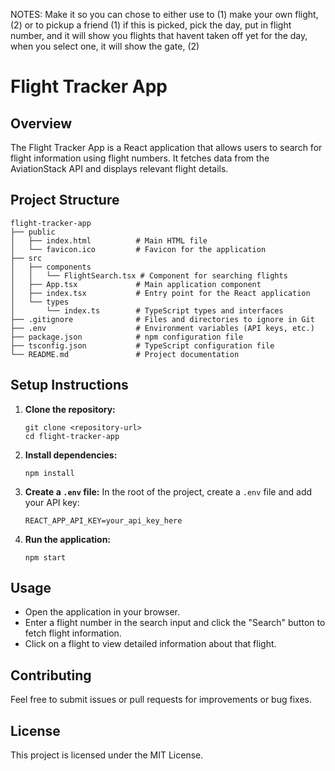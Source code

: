 NOTES:
Make it so you can chose to either use to (1) make your own flight, (2) or to pickup a friend
(1) if this is picked, pick the day, put in flight number, and it will show you flights that havent taken off yet for the day, when you select one, it will show the gate, 
(2)
# Flight Tracker App

## Overview
The Flight Tracker App is a React application that allows users to search for flight information using flight numbers. It fetches data from the AviationStack API and displays relevant flight details.

## Project Structure
```
flight-tracker-app
├── public
│   ├── index.html          # Main HTML file
│   └── favicon.ico         # Favicon for the application
├── src
│   ├── components
│   │   └── FlightSearch.tsx # Component for searching flights
│   ├── App.tsx             # Main application component
│   ├── index.tsx           # Entry point for the React application
│   └── types
│       └── index.ts        # TypeScript types and interfaces
├── .gitignore              # Files and directories to ignore in Git
├── .env                    # Environment variables (API keys, etc.)
├── package.json            # npm configuration file
├── tsconfig.json           # TypeScript configuration file
└── README.md               # Project documentation
```

## Setup Instructions
1. **Clone the repository:**
   ```
   git clone <repository-url>
   cd flight-tracker-app
   ```

2. **Install dependencies:**
   ```
   npm install
   ```

3. **Create a `.env` file:**
   In the root of the project, create a `.env` file and add your API key:
   ```
   REACT_APP_API_KEY=your_api_key_here
   ```

4. **Run the application:**
   ```
   npm start
   ```

## Usage
- Open the application in your browser.
- Enter a flight number in the search input and click the "Search" button to fetch flight information.
- Click on a flight to view detailed information about that flight.

## Contributing
Feel free to submit issues or pull requests for improvements or bug fixes. 

## License
This project is licensed under the MIT License.